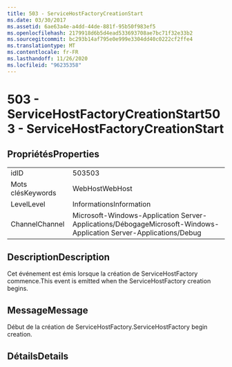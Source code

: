 ```yaml
---
title: 503 - ServiceHostFactoryCreationStart
ms.date: 03/30/2017
ms.assetid: 6ae63a4e-a4dd-44de-881f-95b50f983ef5
ms.openlocfilehash: 2179918d6b5d4ead533693708ae7bc71f32e33b2
ms.sourcegitcommit: bc293b14af795e0e999e3304dd40c0222cf2ffe4
ms.translationtype: MT
ms.contentlocale: fr-FR
ms.lasthandoff: 11/26/2020
ms.locfileid: "96235358"
---
```

# <a name="503---servicehostfactorycreationstart"></a><span data-ttu-id="b1f71-102">503 - ServiceHostFactoryCreationStart</span><span class="sxs-lookup"><span data-stu-id="b1f71-102">503 - ServiceHostFactoryCreationStart</span></span>

## <a name="properties"></a><span data-ttu-id="b1f71-103">Propriétés</span><span class="sxs-lookup"><span data-stu-id="b1f71-103">Properties</span></span>  
  
|||  
|-|-|  
|<span data-ttu-id="b1f71-104">id</span><span class="sxs-lookup"><span data-stu-id="b1f71-104">ID</span></span>|<span data-ttu-id="b1f71-105">503</span><span class="sxs-lookup"><span data-stu-id="b1f71-105">503</span></span>|  
|<span data-ttu-id="b1f71-106">Mots clés</span><span class="sxs-lookup"><span data-stu-id="b1f71-106">Keywords</span></span>|<span data-ttu-id="b1f71-107">WebHost</span><span class="sxs-lookup"><span data-stu-id="b1f71-107">WebHost</span></span>|  
|<span data-ttu-id="b1f71-108">Level</span><span class="sxs-lookup"><span data-stu-id="b1f71-108">Level</span></span>|<span data-ttu-id="b1f71-109">Informations</span><span class="sxs-lookup"><span data-stu-id="b1f71-109">Information</span></span>|  
|<span data-ttu-id="b1f71-110">Channel</span><span class="sxs-lookup"><span data-stu-id="b1f71-110">Channel</span></span>|<span data-ttu-id="b1f71-111">Microsoft-Windows-Application Server-Applications/Débogage</span><span class="sxs-lookup"><span data-stu-id="b1f71-111">Microsoft-Windows-Application Server-Applications/Debug</span></span>|  
  
## <a name="description"></a><span data-ttu-id="b1f71-112">Description</span><span class="sxs-lookup"><span data-stu-id="b1f71-112">Description</span></span>  

 <span data-ttu-id="b1f71-113">Cet événement est émis lorsque la création de ServiceHostFactory commence.</span><span class="sxs-lookup"><span data-stu-id="b1f71-113">This event is emitted when the ServiceHostFactory creation begins.</span></span>  
  
## <a name="message"></a><span data-ttu-id="b1f71-114">Message</span><span class="sxs-lookup"><span data-stu-id="b1f71-114">Message</span></span>  

 <span data-ttu-id="b1f71-115">Début de la création de ServiceHostFactory.</span><span class="sxs-lookup"><span data-stu-id="b1f71-115">ServiceHostFactory begin creation.</span></span>  
  
## <a name="details"></a><span data-ttu-id="b1f71-116">Détails</span><span class="sxs-lookup"><span data-stu-id="b1f71-116">Details</span></span>
